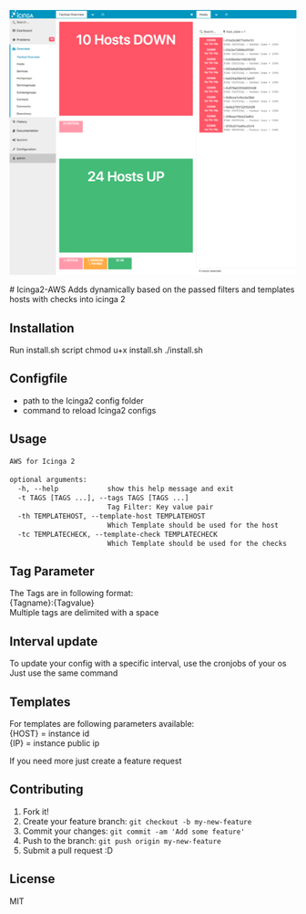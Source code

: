 ![alt text](https://raw.githubusercontent.com/TheSphereIO/icinga2-aws/master/Screen%20Shot%202017-05-04%20at%2016.15.34.png)

<snippet>
  <content>
# Icinga2-AWS
Adds dynamically based on the passed filters and templates hosts with checks into icinga 2

## Installation
Run install.sh script
    chmod u+x install.sh
    ./install.sh

## Configfile
- path to the Icinga2 config folder
- command to reload Icinga2 configs

## Usage
    AWS for Icinga 2
    
    optional arguments:
      -h, --help            show this help message and exit
      -t TAGS [TAGS ...], --tags TAGS [TAGS ...]
                            Tag Filter: Key value pair
      -th TEMPLATEHOST, --template-host TEMPLATEHOST
                            Which Template should be used for the host
      -tc TEMPLATECHECK, --template-check TEMPLATECHECK
                            Which Template should be used for the checks
                
## Tag Parameter
The Tags are in following format:  
{Tagname}:{Tagvalue}  
Multiple tags are delimited with a space  
  
## Interval update  
To update your config with a specific interval, use the cronjobs of your os  
Just use the same command  

## Templates  
For templates are following parameters available:  
{HOST} = instance id  
{IP} = instance public ip 
  
If you need more just create a feature request  
## Contributing
1. Fork it!
2. Create your feature branch: `git checkout -b my-new-feature`
3. Commit your changes: `git commit -am 'Add some feature'`
4. Push to the branch: `git push origin my-new-feature`
5. Submit a pull request :D


## License
MIT
</content>
</snippet>

